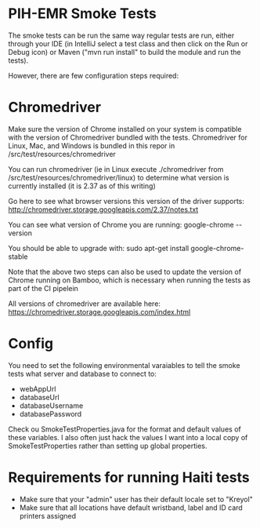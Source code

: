 
PIH-EMR Smoke Tests
=======================

The smoke tests can be run the same way regular tests are run, either through your IDE (in IntelliJ select a test class and then click on the Run or Debug icon) or Maven ("mvn run install" to build the module and run the tests).

However, there are few configuration steps required:

# Chromedriver

Make sure the version of Chrome installed on your system is compatible with the version of Chromedriver bundled with the tests. Chromedriver for Linux, Mac, and Windows is bundled in this repor in /src/test/resources/chromedriver

You can run chromedriver (ie in Linux execute ./chromedriver from /src/test/resources/chromedriver/linux) to determine what version is currently installed (it is 2.37 as of this writing)

Go here to see what browser versions this version of the driver supports:
http://chromedriver.storage.googleapis.com/2.37/notes.txt

You can see what version of Chrome you are running:
google-chrome --version

You should be able to upgrade with:
sudo apt-get install google-chrome-stable

Note that the above two steps can also be used to update the version of Chrome running on Bamboo, which is necessary when running the tests as part of the CI pipelein

All versions of chromedriver are available here:
https://chromedriver.storage.googleapis.com/index.html

# Config

You need to set the following environmental varaiables to tell the smoke tests what server and database to connect to:

* webAppUrl
* databaseUrl
* databaseUsername
* databasePassword

Check ou SmokeTestProperties.java for the format and default values of these variables.  I also often just hack the values I want into a local copy of SmokeTestProperties rather than setting up global properties.


# Requirements for running Haiti tests

* Make sure that your "admin" user has their default locale set to "Kreyol"
* Make sure that all locations have default wristband, label and ID card printers assigned

